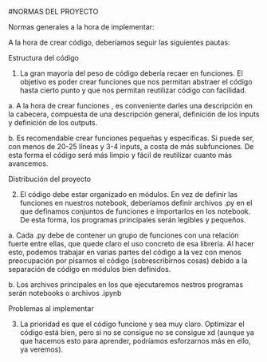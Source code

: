 #NORMAS DEL PROYECTO 

Normas generales a la hora de implementar: 
 
A la hora de crear código, deberíamos seguir las siguientes pautas: 

Estructura del código 

1. La gran mayoría del peso de código debería recaer en funciones. El objetivo es poder crear funciones que nos permitan abstraer el 
código hasta cierto punto y que nos permitan reutilizar código con facilidad. 

a. A la hora de crear funciones , es conveniente darles una descripción en la cabecera, compuesta de una descripción general, definición de
los inputs y definición de los outputs.

b. Es recomendable crear funciones pequeñas y específicas. Si puede ser, con menos de 20-25 líneas y 3-4 inputs, a costa de más 
subfunciones. De esta forma el código será más limpio y fácil de reutilizar cuanto más avancemos. 


Distribución del proyecto 
 
2. El código debe estar organizado en módulos. En vez de definir las funciones en nuestros notebook, deberíamos definir archivos .py
en el que definamos conjuntos de funciones e importarlos en los notebook. De esta forma, los programas principales serán legibles
y pequeños. 

a. Cada .py debe de contener un grupo de funciones con una relación fuerte entre ellas, que quede claro el uso 
concreto de esa librería. Al hacer esto, podemos trabajar en varias partes del código a la vez con menos preocupación por
pisarnos el código (sobrescribirnos cosas) debido a la separación de código en módulos bien definidos.

b. Los archivos principales en los que ejecutaremos nestros programas serán notebooks o archivos .ipynb 


Problemas al implementar

3. La prioridad es que el código funcione y sea muy claro. Optimizar el código está bien, pero si no se consigue
no se consigue xd (aunque ya que hacemos esto para aprender, podríamos esforzarnos más en ello, ya veremos). 
